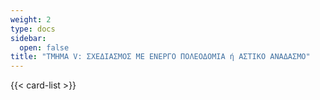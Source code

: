```yaml
---
weight: 2
type: docs
sidebar:
  open: false
title: "ΤΜΗΜΑ V: ΣΧΕΔΙΑΣΜΟΣ ΜΕ ΕΝΕΡΓΟ ΠΟΛΕΟΔΟΜΙΑ ή ΑΣΤΙΚΟ ΑΝΑΔΑΣΜΟ"
---
```


{{< card-list >}}
